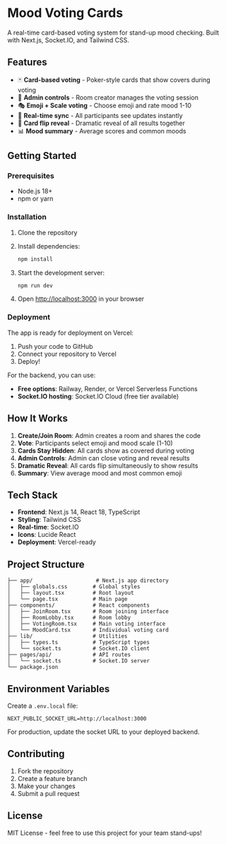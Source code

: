 # Mood Voting Cards

A real-time card-based voting system for stand-up mood checking. Built with Next.js, Socket.IO, and Tailwind CSS.

## Features

- 🃏 **Card-based voting** - Poker-style cards that show covers during voting
- 👑 **Admin controls** - Room creator manages the voting session
- 🎭 **Emoji + Scale voting** - Choose emoji and rate mood 1-10
- 🔄 **Real-time sync** - All participants see updates instantly
- 🎪 **Card flip reveal** - Dramatic reveal of all results together
- 📊 **Mood summary** - Average scores and common moods

## Getting Started

### Prerequisites

- Node.js 18+ 
- npm or yarn

### Installation

1. Clone the repository
2. Install dependencies:
   ```bash
   npm install
   ```

3. Start the development server:
   ```bash
   npm run dev
   ```

4. Open [http://localhost:3000](http://localhost:3000) in your browser

### Deployment

The app is ready for deployment on Vercel:

1. Push your code to GitHub
2. Connect your repository to Vercel
3. Deploy!

For the backend, you can use:
- **Free options**: Railway, Render, or Vercel Serverless Functions
- **Socket.IO hosting**: Socket.IO Cloud (free tier available)

## How It Works

1. **Create/Join Room**: Admin creates a room and shares the code
2. **Vote**: Participants select emoji and mood scale (1-10)
3. **Cards Stay Hidden**: All cards show as covered during voting
4. **Admin Controls**: Admin can close voting and reveal results
5. **Dramatic Reveal**: All cards flip simultaneously to show results
6. **Summary**: View average mood and most common emoji

## Tech Stack

- **Frontend**: Next.js 14, React 18, TypeScript
- **Styling**: Tailwind CSS
- **Real-time**: Socket.IO
- **Icons**: Lucide React
- **Deployment**: Vercel-ready

## Project Structure

```
├── app/                    # Next.js app directory
│   ├── globals.css        # Global styles
│   ├── layout.tsx         # Root layout
│   └── page.tsx           # Main page
├── components/            # React components
│   ├── JoinRoom.tsx       # Room joining interface
│   ├── RoomLobby.tsx      # Room lobby
│   ├── VotingRoom.tsx     # Main voting interface
│   └── MoodCard.tsx       # Individual voting card
├── lib/                   # Utilities
│   ├── types.ts           # TypeScript types
│   └── socket.ts          # Socket.IO client
├── pages/api/             # API routes
│   └── socket.ts          # Socket.IO server
└── package.json
```

## Environment Variables

Create a `.env.local` file:

```env
NEXT_PUBLIC_SOCKET_URL=http://localhost:3000
```

For production, update the socket URL to your deployed backend.

## Contributing

1. Fork the repository
2. Create a feature branch
3. Make your changes
4. Submit a pull request

## License

MIT License - feel free to use this project for your team stand-ups!
